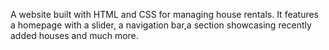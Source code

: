 A website built with HTML and CSS for managing house rentals. It features a homepage with a slider, a navigation bar,a section showcasing recently added houses and much more.
